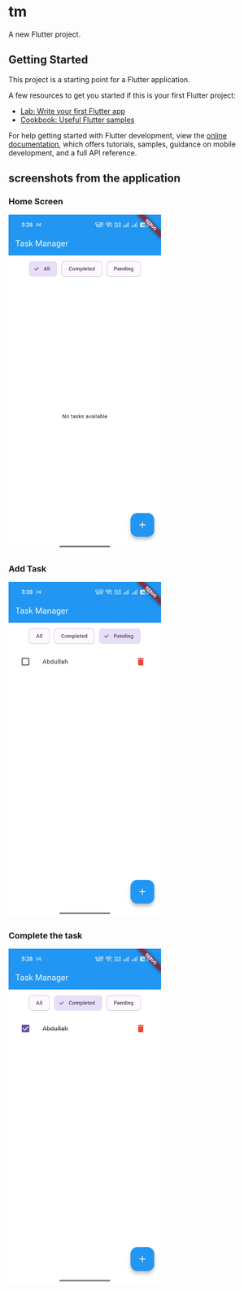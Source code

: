 # tm

A new Flutter project.

## Getting Started

This project is a starting point for a Flutter application.

A few resources to get you started if this is your first Flutter project:

- [Lab: Write your first Flutter app](https://docs.flutter.dev/get-started/codelab)
- [Cookbook: Useful Flutter samples](https://docs.flutter.dev/cookbook)

For help getting started with Flutter development, view the
[online documentation](https://docs.flutter.dev/), which offers tutorials,
samples, guidance on mobile development, and a full API reference.

## screenshots from the application

<h3>Home Screen</h3>
<img src="appImage/1.jpg" width="300"/>

<h3>Add Task</h3>
<img src="appImage/2.jpg" width="300"/>

<h3>Complete the task</h3>
<img src="appImage/3.jpg" width="300"/>

